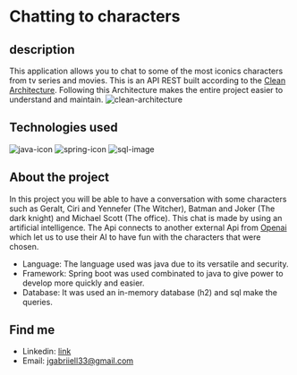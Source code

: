 # Chatting to characters
## description
This application allows you to chat to some of the most iconics characters from tv series and movies. This is an API REST
built according to the [Clean Architecture](https://blog.cleancoder.com/uncle-bob/2012/08/13/the-clean-architecture.html).
Following this Architecture makes the entire project easier to understand and maintain.
![clean-architecture](https://github.com/jgabriiell/chat-to-characters/assets/115904431/68b47771-c9c1-4274-8a58-dc76e74927eb)

## Technologies used
![java-icon](https://github.com/jgabriiell/chat-to-characters/assets/115904431/cc2c5e9c-7730-43e5-a167-83f593ce97f5)
![spring-icon](https://github.com/jgabriiell/chat-to-characters/assets/115904431/71fb24fe-af1d-4997-8bce-ec6dbb0561fd)
![sql-image](https://github.com/jgabriiell/chat-to-characters/assets/115904431/6fe62c5a-454e-4ff3-b78d-1b7cf62ba88a)

## About the project
In this project you will be able to have a conversation with some characters such as Geralt, Ciri and Yennefer (The Witcher), 
Batman and Joker (The dark knight) and Michael Scott (The office). This chat is made by using an artificial intelligence.
The Api connects to another external Api from [Openai](https://platform.openai.com/docs/api-reference/chat/create) which let us to use their AI to 
have fun with the characters that were chosen.

* Language: The language used was java due to its versatile and security. 
* Framework: Spring boot was used combinated to java to give power to develop more quickly and easier.
* Database: It was used an in-memory database (h2) and sql make the queries.

## Find me
* Linkedin: [link](https://www.linkedin.com/in/jo%C3%A3o-gabriel-611057245/)
* Email: jgabriiell33@gmail.com

